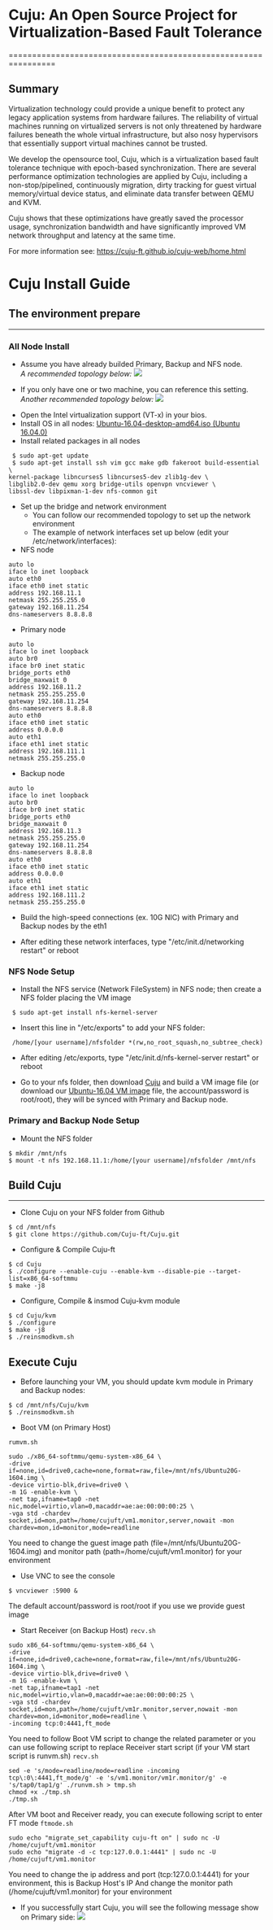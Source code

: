 # Cuju: An Open Source Project for Virtualization-Based Fault Tolerance

================================================================

Summary
-------
Virtualization technology could provide a unique benefit to protect any legacy application systems from hardware failures. The reliability of virtual machines running on virtualized servers is not only threatened by hardware failures beneath the whole virtual infrastructure, but also nosy hypervisors that essentially support virtual machines cannot be trusted.

We develop the opensource tool, Cuju, which is a virtualization based fault tolerance technique with epoch-based synchronization. There are several performance optimization technologies are applied by Cuju, including a non-stop/pipelined, continuously migration, dirty tracking for guest virtual memory/virtual device status, and eliminate data transfer between QEMU and KVM.

Cuju shows that these optimizations have greatly saved the processor usage, synchronization bandwidth and have significantly improved VM network throughput and latency at the same time.

For more information see: https://cuju-ft.github.io/cuju-web/home.html

# Cuju Install Guide
## The environment prepare
---
### All Node Install
* Assume you have already builded Primary, Backup and NFS node.  
*A recommended topology below:*
![](https://i.imgur.com/DuKZweZ.png)

* If you only have one or two machine, you can reference this setting. 
*Another recommended topology below:*
![](https://i.imgur.com/38d0kzJ.png)

- Open the Intel virtualization support (VT-x) in your bios.
- Install OS in all nodes: [Ubuntu-16.04-desktop-amd64.iso (Ubuntu 16.04.0)](https://drive.google.com/file/d/0B9au9R9FzSWKUjRZclBXbXB0eEk/view)
- Install related packages in all nodes
```
 $ sudo apt-get update
 $ sudo apt-get install ssh vim gcc make gdb fakeroot build-essential \
kernel-package libncurses5 libncurses5-dev zlib1g-dev \
libglib2.0-dev qemu xorg bridge-utils openvpn vncviewer \
libssl-dev libpixman-1-dev nfs-common git
```
- Set up the bridge and network environment 
    - You can follow our recommended topology to set up the network environment 
    - The example of network interfaces set up below (edit your /etc/network/interfaces):
- NFS node
```
auto lo
iface lo inet loopback
auto eth0
iface eth0 inet static
address 192.168.11.1
netmask 255.255.255.0
gateway 192.168.11.254
dns-nameservers 8.8.8.8 
```

- Primary node

```
auto lo
iface lo inet loopback
auto br0
iface br0 inet static
bridge_ports eth0
bridge_maxwait 0
address 192.168.11.2
netmask 255.255.255.0
gateway 192.168.11.254
dns-nameservers 8.8.8.8
auto eth0
iface eth0 inet static
address 0.0.0.0
auto eth1
iface eth1 inet static
address 192.168.111.1
netmask 255.255.255.0
```
- Backup node
```
auto lo
iface lo inet loopback
auto br0
iface br0 inet static
bridge_ports eth0
bridge_maxwait 0
address 192.168.11.3
netmask 255.255.255.0
gateway 192.168.11.254
dns-nameservers 8.8.8.8
auto eth0
iface eth0 inet static
address 0.0.0.0
auto eth1
iface eth1 inet static
address 192.168.111.2
netmask 255.255.255.0 

```

- Build the high-speed connections (ex. 10G NIC) with Primary and Backup nodes by the eth1

- After editing these network interfaces, type "/etc/init.d/networking restart" or reboot

### NFS Node Setup

- Install the NFS service (Network FileSystem) in NFS node; then create a NFS folder placing the VM image
```
 $ sudo apt-get install nfs-kernel-server
```
- Insert this line in "/etc/exports" to add your NFS folder: 
```
 /home/[your username]/nfsfolder *(rw,no_root_squash,no_subtree_check) 
```
- After editing /etc/exports, type "/etc/init.d/nfs-kernel-server restart" or reboot

- Go to your nfs folder, then download [Cuju](https://github.com/Cuju-ft/Cuju) and build a VM image file (or download our [Ubuntu-16.04 VM image](https://drive.google.com/file/d/0B9au9R9FzSWKNjZpWUNlNDZLcEU/view?usp=sharing) file, the account/password is root/root), they will be synced with Primary and Backup node.

### Primary and Backup Node Setup
- Mount the NFS folder
```
$ mkdir /mnt/nfs
$ mount -t nfs 192.168.11.1:/home/[your username]/nfsfolder /mnt/nfs
```
## Build Cuju
---
* Clone Cuju on your NFS folder from Github
```
$ cd /mnt/nfs
$ git clone https://github.com/Cuju-ft/Cuju.git
```
* Configure & Compile Cuju-ft

```
$ cd Cuju
$ ./configure --enable-cuju --enable-kvm --disable-pie --target-list=x86_64-softmmu
$ make -j8

```

* Configure, Compile & insmod Cuju-kvm module

```
$ cd Cuju/kvm
$ ./configure
$ make -j8
$ ./reinsmodkvm.sh

```

Execute Cuju
-------
* Before launching your VM, you should update kvm module in Primary and Backup nodes: 
```
$ cd /mnt/nfs/Cuju/kvm
$ ./reinsmodkvm.sh
```

* Boot VM (on Primary Host)

```rumvm.sh```

```
sudo ./x86_64-softmmu/qemu-system-x86_64 \
-drive if=none,id=drive0,cache=none,format=raw,file=/mnt/nfs/Ubuntu20G-1604.img \
-device virtio-blk,drive=drive0 \
-m 1G -enable-kvm \
-net tap,ifname=tap0 -net nic,model=virtio,vlan=0,macaddr=ae:ae:00:00:00:25 \
-vga std -chardev socket,id=mon,path=/home/cujuft/vm1.monitor,server,nowait -mon chardev=mon,id=monitor,mode=readline

```

You need to change the guest image path (file=/mnt/nfs/Ubuntu20G-1604.img) and monitor path (path=/home/cujuft/vm1.monitor) for your environment


* Use VNC to see the console

```
$ vncviewer :5900 &

```

The default account/password is root/root if you use we provide guest image

* Start Receiver (on Backup Host)
```recv.sh```
```
sudo x86_64-softmmu/qemu-system-x86_64 \
-drive if=none,id=drive0,cache=none,format=raw,file=/mnt/nfs/Ubuntu20G-1604.img \
-device virtio-blk,drive=drive0 \
-m 1G -enable-kvm \
-net tap,ifname=tap1 -net nic,model=virtio,vlan=0,macaddr=ae:ae:00:00:00:25 \
-vga std -chardev socket,id=mon,path=/home/cujuft/vm1r.monitor,server,nowait -mon chardev=mon,id=monitor,mode=readline \
-incoming tcp:0:4441,ft_mode

```

You need to follow Boot VM script to change the related parameter
or you can use following script to replace Receiver start script (if your VM start script is runvm.sh)
```recv.sh```

```
sed -e 's/mode=readline/mode=readline -incoming tcp\:0\:4441,ft_mode/g' -e 's/vm1.monitor/vm1r.monitor/g' -e 's/tap0/tap1/g' ./runvm.sh > tmp.sh
chmod +x ./tmp.sh
./tmp.sh

```

After VM boot and Receiver ready, you can execute following script to enter FT mode
```ftmode.sh```
```
sudo echo "migrate_set_capability cuju-ft on" | sudo nc -U /home/cujuft/vm1.monitor
sudo echo "migrate -d -c tcp:127.0.0.1:4441" | sudo nc -U /home/cujuft/vm1.monitor

```
You need to change the ip address and port (tcp:127.0.0.1:4441) for your environment, this is Backup Host's IP
And change the monitor path (/home/cujuft/vm1.monitor) for your environment

* If you successfully start Cuju, you will see the following message show on Primary side:
![](https://i.imgur.com/nUdwKkB.jpg)

